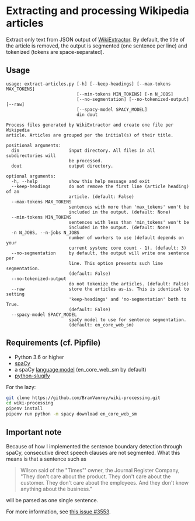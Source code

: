 # Extracting and processing Wikipedia articles
Extract only text from JSON output of [WikiExtractor](https://github.com/attardi/wikiextractor).
By default, the title of the article is removed, the output is segmented (one sentence per line) 
and tokenized (tokens are space-separated).

## Usage

```
usage: extract-articles.py [-h] [--keep-headings] [--max-tokens MAX_TOKENS]
                           [--min-tokens MIN_TOKENS] [-n N_JOBS]
                           [--no-segmentation] [--no-tokenized-output] [--raw]
                           [--spacy-model SPACY_MODEL]
                           din dout

Process files generated by WikiExtractor and create one file per Wikipedia
article. Articles are grouped per the initial(s) of their title.

positional arguments:
  din                   input directory. All files in all subdirectories will
                        be processed.
  dout                  output directory.

optional arguments:
  -h, --help            show this help message and exit
  --keep-headings       do not remove the first line (article heading) of an
                        article. (default: False)
  --max-tokens MAX_TOKENS
                        sentences with more than 'max_tokens' won't be
                        included in the output. (default: None)
  --min-tokens MIN_TOKENS
                        sentences with less than 'min_tokens' won't be
                        included in the output. (default: None)
  -n N_JOBS, --n-jobs N_JOBS
                        number of workers to use (default depends on your
                        current system; core count - 1). (default: 3)
  --no-segmentation     by default, the output will write one sentence per
                        line. This option prevents such line segmentation.
                        (default: False)
  --no-tokenized-output
                        do not tokenize the articles. (default: False)
  --raw                 store the articles as-is. This is identical to setting
                        'keep-headings' and 'no-segmentation' both to True.
                        (default: False)
  --spacy-model SPACY_MODEL
                        spaCy model to use for sentence segmentation.
                        (default: en_core_web_sm)
```

## Requirements (cf. Pipfile)
 - Python 3.6 or higher
 - [spaCy](https://spacy.io/usage/)
 - a spaCy [language model](https://spacy.io/usage/models) (en_core_web_sm by default)
 - [python-slugify](https://github.com/un33k/python-slugify)
 
For the lazy:

```bash
git clone https://github.com/BramVanroy/wiki-processing.git
cd wiki-processing
pipenv install
pipenv run python -m spacy download en_core_web_sm
```

## Important note
Because of how I implemented the sentence boundary detection through spaCy, consecutive direct speech clauses are not segmented. 
What this means is that a sentence such as 

> Wilson said of the "Times"' owner, the Journal Register Company, "They don't care about the product. They don't care about the customer. They don't care about the employees. And they don't know anything about the business."

will be parsed as one single sentence.

For more information, see [this issue #3553](https://github.com/explosion/spaCy/issues/3553).
